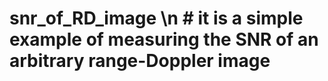 # snr_of_RD_image \n # it is a simple example of measuring the SNR of an arbitrary range-Doppler image
